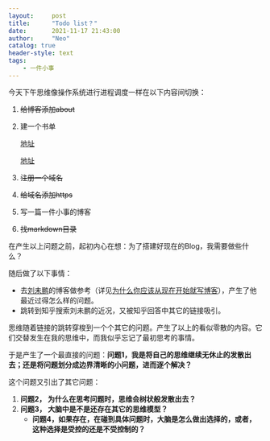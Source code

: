 ```yaml
---
layout:     post
title:      "Todo list？"
date:       2021-11-17 21:43:00
author:     "Neo"
catalog: true
header-style: text
tags:
    - 一件小事
---
```


今天下午思维像操作系统进行进程调度一样在以下内容间切换：

1. ~~给博客添加about~~

2. 建一个书单

   [地址](https://www.zhihu.com/question/19616722)

   [地址](https://www.zhihu.com/question/23821125)

3. ~~注册一个域名~~

4. ~~给域名添加https~~

5. 写一篇一件小事的博客

6. ~~找markdown目录~~

在产生以上问题之前，起初内心在想：为了搭建好现在的Blog，我需要做些什么？

随后做了以下事情：

* 去[刘未鹏](http://mindhacks.cn/)的博客做参考（详见[为什么你应该从现在开始就写博客](http://mindhacks.cn/2009/02/15/why-you-should-start-blogging-now)），产生了他最近过得怎么样的问题。
*  跳转到知乎搜索刘未鹏的近况，又被知乎回答中其它的链接吸引。

思维随着链接的跳转穿梭到一个个其它的问题。产生了以上的看似零散的内容。它们交替发生在我的思维中，而我似乎忘记了最初思考的事情。

于是产生了一个最直接的问题：**问题1，我是将自己的思维继续无休止的发散出去；还是将问题划分成边界清晰的小问题，进而逐个解决？**

这个问题又引出了其它问题：

1. **问题2， 为什么在思考问题时，思维会树状般发散出去？**
2. **问题3， 大脑中是不是还存在其它的思维模型？**
   * **问题4，如果存在，在碰到具体问题时，大脑是怎么做出选择的，或者，这种选择是受控的还是不受控制的？**







